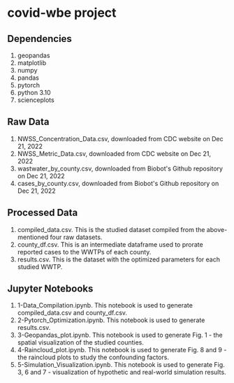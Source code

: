 # covid-wbe project

## Dependencies
1. geopandas
1. matplotlib
1. numpy
1. pandas
1. pytorch
1. python 3.10
1. scienceplots

## Raw Data
1. NWSS_Concentration_Data.csv, downloaded from CDC website on Dec 21, 2022
1. NWSS_Metric_Data.csv, downloaded from CDC website on Dec 21, 2022
1. wastwater_by_county.csv, downloaded from Biobot's Github repository on Dec 21, 2022
1. cases_by_county.csv, downloaded from Biobot's Github repository on Dec 21, 2022

## Processed Data
1. compiled_data.csv. This is the studied dataset compiled from the above-mentioned four raw datasets.
2. county_df.csv. This is an intermediate dataframe used to prorate reported cases to the WWTPs of each county.
3. results.csv. This is the dataset with the optimized parameters for each studied WWTP. 

## Jupyter Notebooks
1. 1-Data_Compilation.ipynb. This notebook is used to generate compiled_data.csv and county_df.csv.
2. 2-Pytorch_Optimization.ipynb. This notebook is used to generate results.csv. 
3. 3-Geopandas_plot.ipynb. This notebook is used to generate Fig. 1 - the spatial visualization of the studied counties. 
4. 4-Raincloud_plot.ipynb. This notebook is used to generate Fig. 8 and 9 - the raincloud plots to study the confounding factors. 
5. 5-Simulation_Visualization.ipynb. This notebook is used to generate Fig. 3, 6 and 7 - visualization of hypothetic and real-world simulation results. 
